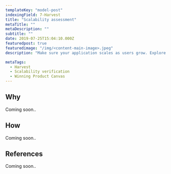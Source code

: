 ```yaml
---
templateKey: "model-post"
indexingField: 7-Harvest
title: "Scalability assessment"
metaTitle: ""
metaDescription: ""
subtitle: ""
date: 2019-07-25T15:04:10.000Z
featuredpost: true
featuredimage: "/img/<content-main-image>.jpeg"
description: "Make sure your application scales as users grow. Explore scale up and scale out strategies while maintaining SLA obligations and efficient cost of operations."

metaTags:
  - Harvest
  - Scalability verification
  - Winning Product Canvas
---
```


## Why
Coming soon..

## How
Coming soon..

## References
Coming soon..

